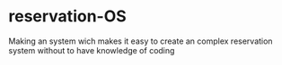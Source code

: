 # reservation-OS
Making an system wich makes it easy to create an complex reservation system without to have knowledge of coding
